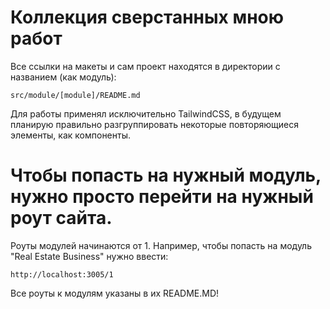 # Коллекция сверстанных мною работ

Все ссылки на макеты и сам проект находятся в директории с названием (как модуль):
```
src/module/[module]/README.md
```

Для работы применял исключительно TailwindCSS, в будущем планирую правильно разгруппировать некоторые повторяющиеся элементы, как компоненты.

# Чтобы попасть на нужный модуль, нужно просто перейти на нужный роут сайта.
Роуты модулей начинаются от 1. Например, чтобы попасть на модуль "Real Estate Business" нужно ввести:
```
http://localhost:3005/1
```

Все роуты к модулям указаны в их README.MD!